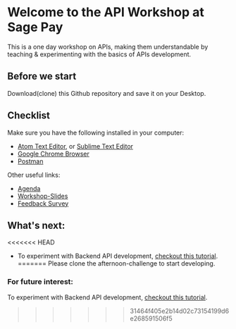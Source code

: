 # Welcome to the API Workshop at Sage Pay
This is a one day workshop on APIs, making them understandable by teaching & experimenting with the basics of APIs development.

## Before we start
Download(clone) this Github repository and save it on your Desktop.

## Checklist
Make sure you have the following installed in your computer:
* [Atom Text Editor](https://atom.io/), or [Sublime Text Editor](https://www.sublimetext.com/)
* [Google Chrome Browser](https://www.google.com/chrome/browser/desktop/)
* [Postman](https://www.getpostman.com/)

Other useful links:
* [Agenda](https://docs.google.com/document/d/1LQbuxilfcynbhHFHeqtovNNasl-gfhYdMj7RwUV1yqs/edit?usp=sharing)
* [Workshop-Slides](https://docs.google.com/presentation/d/1xpoDAa8vM2hQdt9AeBPhAG0j6MjsfSCMOmN0YJSwon0/edit?usp=sharing)
* [Feedback Survey](https://marisa56.typeform.com/to/Yj2mCx)

## What's next:
<<<<<<< HEAD
* To experiment with Backend API development, [checkout this tutorial](https://spring.io/guides/gs/consuming-rest-jquery/).
=======
Please clone the afternoon-challenge to start developing.

### For future interest:
To experiment with Backend API development, [checkout this tutorial](https://spring.io/guides/gs/consuming-rest-jquery/).
>>>>>>> 31464f405e2b14d02c73154199d6e268591506f5
